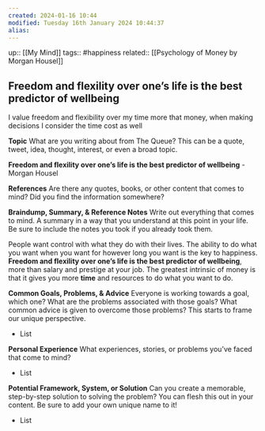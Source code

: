 ```yaml
---
created: 2024-01-16 10:44
modified: Tuesday 16th January 2024 10:44:37
alias:
---
```


up::  [[My Mind]]
tags:: #happiness
related:: [[Psychology of Money by Morgan Housel]]
## Freedom and flexility over one’s life is the best predictor of wellbeing 

 I value freedom and flexibility over my time more that money, when making decisions I consider the time cost as well
 
**Topic**
 What are you writing about from The Queue? This can be a quote, tweet, idea, thought, interest, or even a broad topic.

**Freedom and flexility over one’s life is the best predictor of wellbeing** - Morgan Housel

**References**
Are there any quotes, books, or other content that comes to mind? Did you find the information somewhere?


**Braindump, Summary, & Reference Notes**
Write out everything that comes to mind. A summary in a way that you understand at this point in your life. Be sure to include the notes you took if you already took them.

People want control with what they do with their lives. The ability to do what you want when you want for however long you want is the key to happiness.
**Freedom and flexility over one’s life is the best predictor of wellbeing**, more than salary and prestige at your job.
The greatest intrinsic of money is that it gives you more **time** and resources to do what you want to do.





**Common Goals, Problems, & Advice**
Everyone is working towards a goal, which one? What are the problems associated with those goals? What common advice is given to overcome those problems? This starts to frame our unique perspective.

  - List

  **Personal Experience**
  What experiences, stories, or problems you’ve faced that come to mind?

  - List

  **Potential Framework, System, or Solution**
  Can you create a memorable, step-by-step solution to solving the problem? You can flesh this out in your content. Be sure to add your own unique name to it!

  - List